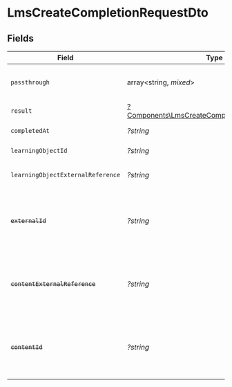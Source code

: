# LmsCreateCompletionRequestDto


## Fields

| Field                                                                                                                                                                        | Type                                                                                                                                                                         | Required                                                                                                                                                                     | Description                                                                                                                                                                  | Example                                                                                                                                                                      |
| ---------------------------------------------------------------------------------------------------------------------------------------------------------------------------- | ---------------------------------------------------------------------------------------------------------------------------------------------------------------------------- | ---------------------------------------------------------------------------------------------------------------------------------------------------------------------------- | ---------------------------------------------------------------------------------------------------------------------------------------------------------------------------- | ---------------------------------------------------------------------------------------------------------------------------------------------------------------------------- |
| `passthrough`                                                                                                                                                                | array<string, *mixed*>                                                                                                                                                       | :heavy_minus_sign:                                                                                                                                                           | Value to pass through to the provider                                                                                                                                        | {<br/>"other_known_names": "John Doe"<br/>}                                                                                                                                  |
| `result`                                                                                                                                                                     | [?Components\LmsCreateCompletionRequestDtoResult](../../Models/Components/LmsCreateCompletionRequestDtoResult.md)                                                            | :heavy_minus_sign:                                                                                                                                                           | The result of the completion                                                                                                                                                 |                                                                                                                                                                              |
| `completedAt`                                                                                                                                                                | *?string*                                                                                                                                                                    | :heavy_minus_sign:                                                                                                                                                           | The date the content was completed                                                                                                                                           | 2021-07-21T14:00:00.000Z                                                                                                                                                     |
| `learningObjectId`                                                                                                                                                           | *?string*                                                                                                                                                                    | :heavy_minus_sign:                                                                                                                                                           | The learning_object_id associated with this assignment                                                                                                                       | e3gd34-23tr21-er234-345er56                                                                                                                                                  |
| `learningObjectExternalReference`                                                                                                                                            | *?string*                                                                                                                                                                    | :heavy_minus_sign:                                                                                                                                                           | The learning_object_external_reference associated with this assignment                                                                                                       | learning-content-123                                                                                                                                                         |
| ~~`externalId`~~                                                                                                                                                             | *?string*                                                                                                                                                                    | :heavy_minus_sign:                                                                                                                                                           | : warning: ** DEPRECATED **: This will be removed in a future release, please migrate away from it as soon as possible.<br/><br/>The external ID associated with this completion | SOFTWARE-ENG-LV1-TRAINING-VIDEO-1-COMPLETION                                                                                                                                 |
| ~~`contentExternalReference`~~                                                                                                                                               | *?string*                                                                                                                                                                    | :heavy_minus_sign:                                                                                                                                                           | : warning: ** DEPRECATED **: This will be removed in a future release, please migrate away from it as soon as possible.<br/><br/>The external reference associated with this content | SOFTWARE-ENG-LV1-TRAINING-VIDEO-1-CONTENT                                                                                                                                    |
| ~~`contentId`~~                                                                                                                                                              | *?string*                                                                                                                                                                    | :heavy_minus_sign:                                                                                                                                                           | : warning: ** DEPRECATED **: This will be removed in a future release, please migrate away from it as soon as possible.<br/><br/>The content ID associated with this completion | 16873-ENG-VIDEO-1                                                                                                                                                            |
